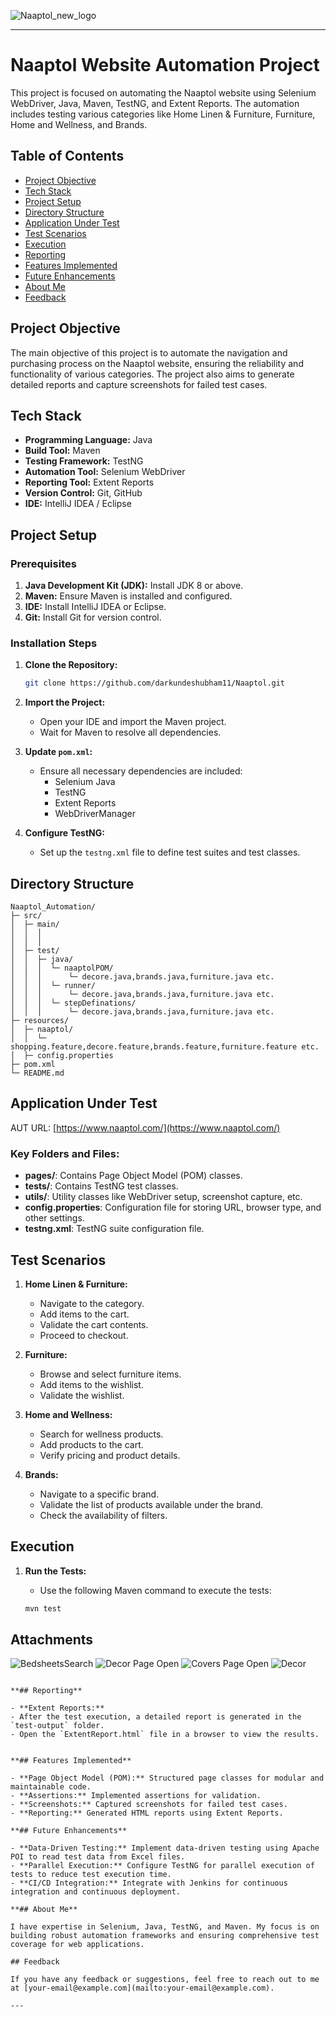 
![Naaptol_new_logo](https://github.com/user-attachments/assets/5de5183a-78fa-4e57-9772-ead7aae4c9ae)

---

# Naaptol Website Automation Project

This project is focused on automating the Naaptol website using Selenium WebDriver, Java, Maven, TestNG, and Extent Reports. The automation includes testing various categories like Home Linen & Furniture, Furniture, Home and Wellness, and Brands.

## Table of Contents

- [Project Objective](#project-objective)
- [Tech Stack](#tech-stack)
- [Project Setup](#project-setup)
- [Directory Structure](#directory-structure)
- [Application Under Test](#Application-Under-Test)
- [Test Scenarios](#test-scenarios)
- [Execution](#execution)
- [Reporting](#reporting)
- [Features Implemented](#features-implemented)
- [Future Enhancements](#future-enhancements)
- [About Me](#about-me)
- [Feedback](#feedback)

## Project Objective

The main objective of this project is to automate the navigation and purchasing process on the Naaptol website, ensuring the reliability and functionality of various categories. The project also aims to generate detailed reports and capture screenshots for failed test cases.

## Tech Stack

- **Programming Language:** Java
- **Build Tool:** Maven
- **Testing Framework:** TestNG
- **Automation Tool:** Selenium WebDriver
- **Reporting Tool:** Extent Reports
- **Version Control:** Git, GitHub
- **IDE:** IntelliJ IDEA / Eclipse

## Project Setup

### Prerequisites

1. **Java Development Kit (JDK):** Install JDK 8 or above.
2. **Maven:** Ensure Maven is installed and configured.
3. **IDE:** Install IntelliJ IDEA or Eclipse.
4. **Git:** Install Git for version control.

### Installation Steps

1. **Clone the Repository:**

   ```bash
   git clone https://github.com/darkundeshubham11/Naaptol.git
   ```

2. **Import the Project:**
   - Open your IDE and import the Maven project.
   - Wait for Maven to resolve all dependencies.

3. **Update `pom.xml`:**
   - Ensure all necessary dependencies are included:
     - Selenium Java
     - TestNG
     - Extent Reports
     - WebDriverManager

4. **Configure TestNG:**
   - Set up the `testng.xml` file to define test suites and test classes.

## Directory Structure

```plaintext
Naaptol_Automation/
├─ src/
│  ├─ main/
│  │  │
│  │  │
│  ├─ test/
│  │  ├─ java/
│  │  │  └─ naaptolPOM/
│  │  │      └─ decore.java,brands.java,furniture.java etc.
│  │  │  └─ runner/
│  │  │      └─ decore.java,brands.java,furniture.java etc.
│  │  │  └─ stepDefinations/
│  │  │      └─ decore.java,brands.java,furniture.java etc.
├─ resources/
│  ├─ naaptol/
│  │  └─ shopping.feature,decore.feature,brands.feature,furniture.feature etc.
│  ├─ config.properties
├─ pom.xml
└─ README.md
```
## Application Under Test 

AUT URL: [https://www.naaptol.com/](https://www.naaptol.com/)
### Key Folders and Files:

- **pages/**: Contains Page Object Model (POM) classes.
- **tests/**: Contains TestNG test classes.
- **utils/**: Utility classes like WebDriver setup, screenshot capture, etc.
- **config.properties**: Configuration file for storing URL, browser type, and other settings.
- **testng.xml**: TestNG suite configuration file.

## Test Scenarios

1. **Home Linen & Furniture:**
   - Navigate to the category.
   - Add items to the cart.
   - Validate the cart contents.
   - Proceed to checkout.

2. **Furniture:**
   - Browse and select furniture items.
   - Add items to the wishlist.
   - Validate the wishlist.

3. **Home and Wellness:**
   - Search for wellness products.
   - Add products to the cart.
   - Verify pricing and product details.

4. **Brands:**
   - Navigate to a specific brand.
   - Validate the list of products available under the brand.
   - Check the availability of filters.

## Execution

1. **Run the Tests:**
   - Use the following Maven command to execute the tests:

   ```bash
   mvn test
   ```
## Attachments
![BedsheetsSearch](https://github.com/user-attachments/assets/d9001e3b-4286-4979-87dd-8d2b0e24892f)
![Decor Page Open](https://github.com/user-attachments/assets/50cc6821-140f-4fd4-9a1e-37b47782c065)
![Covers Page Open](https://github.com/user-attachments/assets/4a4948a2-620e-4f88-83f1-547ed0543c80)
![Decor](https://github.com/user-attachments/assets/27512a2a-15bb-47d0-b96a-07e8ce350a87)

   ```

**## Reporting**

- **Extent Reports:**
  - After the test execution, a detailed report is generated in the `test-output` folder.
  - Open the `ExtentReport.html` file in a browser to view the results.


**## Features Implemented**

- **Page Object Model (POM):** Structured page classes for modular and maintainable code.
- **Assertions:** Implemented assertions for validation.
- **Screenshots:** Captured screenshots for failed test cases.
- **Reporting:** Generated HTML reports using Extent Reports.

**## Future Enhancements**

- **Data-Driven Testing:** Implement data-driven testing using Apache POI to read test data from Excel files.
- **Parallel Execution:** Configure TestNG for parallel execution of tests to reduce test execution time.
- **CI/CD Integration:** Integrate with Jenkins for continuous integration and continuous deployment.

**## About Me**

I have expertise in Selenium, Java, TestNG, and Maven. My focus is on building robust automation frameworks and ensuring comprehensive test coverage for web applications.

## Feedback

If you have any feedback or suggestions, feel free to reach out to me at [your-email@example.com](mailto:your-email@example.com).

---
